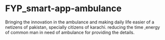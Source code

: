 # FYP_smart-app-ambulance
Bringing the innovation in the ambulance and making daily life easier of a netizens of pakistan, specially citizens of karachi. reducing the time ,energy of common man in need of ambulance for providing the details.
